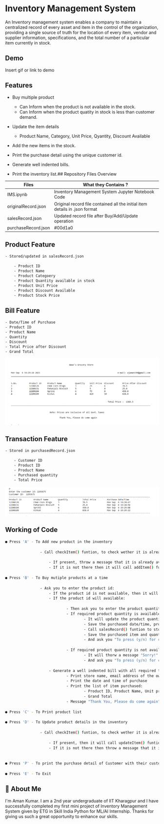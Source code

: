 
# Inventory Management System

An Inventory management system enables a company to maintain a centralized record of every asset and item in the control of the organization, providing a single source of truth for the location of every item, vendor and supplier information, specifications, and the total number of a particular item currently in stock.
## Demo

Insert gif or link to demo

  
## Features

- Buy multiple product
    - Can Inform when the product is not available in the stock.
    - Can Inform when the product quatity in stock is less than customer demand.

- Update the item details
    - Product Name, Category, Unit Price, Qyantity, Discount Available

- Add the new items in the stock.
- Print the purchase detail using the unique customer id.
- Generate well indented bills.
- Print the inventory list.## Repository Files Overview

| Files             | What they Contains ?                                                               |
| ----------------- | ------------------------------------------------------------------ |
| IMS.ipynb |Inventory Management System Jupyter Notebook Code |
| originalRecord.json |Original record file contained all the initial item details in .json format |
| salesRecord.json |  Updated record file after Buy/Add/Update operation|
| purchaseRecord.json | #00d1a0 |


## Product Feature


    - Stored/updated in salesRecord.json 
     
        - Product ID
        - Product Name
        - Product Categoery
        - Product Quantity available in stock
        - Product Unit Price
        - Product Discount Available
        - Product Stock Price
  
## Bill Feature

    - Date/Time of Purchase
    - Product ID
    - Product Name
    - Quantity
    - Discount
    - Total Price after Discount
    - Grand Total
![Bill](https://github.com/ajaman190/ETG_Inventory_Management_System_Project/blob/main/Images/Screenshot%202021-09-06%20203138.png)

  
## Transaction Feature

    - Stored in purchasedRecord.json
  
        - Customer ID
        - Product ID
        - Product Name
        - Purchased quantity
        - Total Price

  ![Purchased Record](https://github.com/ajaman190/ETG_Inventory_Management_System_Project/blob/main/Images/Screenshot%202021-09-06%20203219.png)

## Working of Code


```bash
● Press 'A' - To Add new product in the inventory

                - Call checkItem() funtion, to check wether it is already present in the inventory or not

                    - If present, throw a message that it is already available in the inventory, you need to update it and call updateItem() function
                    - If it is not there then it will call addItem() funtion

● Press 'B' - To Buy mutiple products at a time

                - Ask you to enter the product id:
                    - If the product id is not available, then it will ask you to enter a valid product id
                    - If the product id will available:

                            - Then ask you to enter the product quantity that you want to buy:
                            - If required product quantity is available in stock:
                                    - It will update the product quantity and product stock price in products dict
                                    - Save the purchased date/time, product name, quantity and total price
                                    - Call salesRecord() funtion to store the details of sold product in json format
                                    - Save the purchased item and quantity in purchased list
                                    - And ask you "To press (y/n) for continuing buying"

                            - If required product quantity is not available stock:
                                    - It will thorw a message "Sorry!" with the qantity available in the stock
                                    - And ask you "To press (y/n) for continuing buying"

                    - Generate a well indented bill with all required things using the purchased list
                            - Print store name, email address of the owner
                            - Print the date and time of purchase
                            - Print the list of item purchased:
                                    - Product ID, Product Name, Unit price, Discount, Total price after discount
                                    - Grand Total
                            - Message "Thank You, Please do come again"

● Press 'C' - To Print product list

● Press 'D' - To Update product details in the inventory

                - Call checkItem() funtion, to check wether it is already present in the inventory or not

                    - If present, then it will call updateItem() funtion 
                    - If it is not there then throw a message that it is not available in the inventory, you need to add it and call addItem() function


● Press 'P' - To print the purchase detail of Customer with their customer id.

● Press 'E' - To Exit
```

  
## 🚀 About Me
I'm Aman Kumar. I am a 2nd year undergraduate of IIT Kharagpur and I have successfully completed my first mini project of Inventory Management System given by ETG in Skill India Python for ML/AI Internship. Thanks for giving us such a great opportunity to enhance our skills.

  
